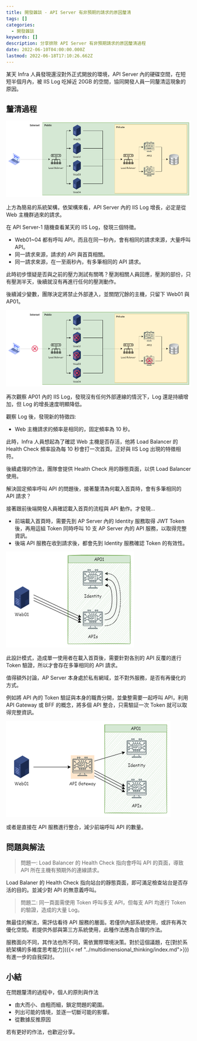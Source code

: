 ```yaml
---
title: 開發雜談 - API Server 有非預期的請求的原因釐清
tags: []
categories:
  - 開發雜談
keywords: []
description: 分享排除 API Server 有非預期請求的原因釐清過程
date: 2022-06-10T04:00:00.000Z
lastmod: 2022-06-18T17:10:26.662Z
---
```


某天 Infra 人員發現還沒對外正式開放的環境，API Server 內的硬碟空間，在短短半個月內，被 IIS Log 吃掉近 20GB 的空間，協同開發人員一同釐清這現象的原因。

<!--more-->

## 釐清過程

![Arch](./arch.png)

上方為簡易的系統架構，依架構來看，API Server 內的 IIS Log 增長，必定是從 Web 主機群過來的請求。

在 API Server-1 隨機查看某天的 IIS Log，發現三個特徵。

- Web01~04 都有呼叫 API，而且在同一秒內，會有相同的請求來源，大量呼叫 API。
- 同一請求來源，請求的 API 與首頁相關。
- 同一請求來源，在一至兩秒內，有多筆相同的 API 請求。

此時初步懷疑是否與之前的壓力測試有關嗎？壓測相關人員回應，壓測的部份，只有壓測半天，後續就沒有再進行任何的壓測動作。

後續減少變數，團隊決定將禁止外部連入，並關閉冗餘的主機，只留下 Web01 與 AP01。

![關閉冗餘主機與禁止外部連線](arch_close_port_and_host.png)

再次觀察 AP01 內的 IIS Log，發現沒有任何外部連線的情況下，Log 還是持續增加，但 Log 的增長速度明顯降低。

觀察 Log 後，發現新的特徵四:

- Web 主機請求的頻率是相同的，固定頻率為 10 秒。

此時，Infra 人員想起為了確認 Web 主機是否存活，他將 Load Balancer 的 Health Check 頻率設為每 10 秒會打一次首頁。正好與 IIS Log 出現的特徵相符。

後續處理的作法，團隊會提供 Health Check 用的靜態頁面，以供 Load Balancer 使用。

解決固定頻率呼叫 API 的問題後，接著釐清為何載入首頁時，會有多筆相同的 API 請求？

接著跟前後端開發人員確認載入首頁的流程與 API 動作。才發現...

- 前端載入首頁時，需要先到 AP Server 內的 Identity 服務取得 JWT Token 後，再用這組 Token 同時呼叫 10 支 AP Server 內的 API 服務，以取得完整資訊。
- 後端 API 服務在收到請求後，都會先到 Identity 服務確認 Token 的有效性。

![origin](Origin.png)

此設計模式，造成單一使用者在載入首頁後，需要針對各別的 API 反覆的進行 Token 驗證，所以才會存在多筆相同的 API 請求。

值得額外討論，AP Server 本身處於私有網域，並不對外服務，是否有再優化的方式。

例如將 API 內的 Token 驗証與本身的職責分開，並彙整需要一起呼叫 API，利用 API Gateway 或 BFF 的概念，將多個 API 整合，只需驗証一次 Token 就可以取得完整資訊。

![api gateway](apigateway.png)

或者是直接在 API 服務進行整合，減少前端呼叫 API 的數量。

## 問題與解法

> 問題一: Load Balancer 的 Health Check 指向會呼叫 API 的頁面，導致 API 所在主機有預期外的連線請求。

Load Balaner 的 Health Check 指向站台的靜態頁面，即可滿足檢查站台是否存活的目的。並減少對 API 的無意義呼叫。

> 問題二: 同一頁面需使用 Token 呼叫多支 API，但每支 API 均進行 Token 的驗證，造成的大量 Log。

無最佳的解法，需評估看待 API 服務的層面。若僅供內部系統使用，或許有再次優化空間。若提供外部與第三方系統使用，此種作法應為合理的作法。

服務面向不同，其作法也所不同，需依實際環境決策。對於這個議題，在[對於系統架構的多維度思考能力]({{< ref "../multidimensional_thinking/index.md">}})有進一步的自我探討。

## 小結

在問題釐清的過程中，個人的原則與作法

- 由大而小、由粗而細，鎖定問題的範圍。
- 列出可能的情境，並逐一切斷可能的影響。
- 從數據反推原因

若有更好的作法，也歡迎分享。
